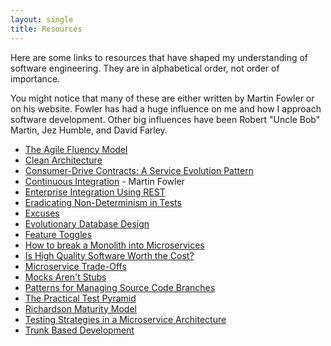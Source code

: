 ```yaml
---
layout: single
title: Resources
---
```


Here are some links to resources that have shaped my understanding of software engineering. They are in alphabetical order, not order of importance.

You might notice that many of these are either written by Martin Fowler or on his website. Fowler has had a huge influence on me and how I approach software development. Other big influences have been Robert "Uncle Bob" Martin, Jez Humble, and David Farley.

- [The Agile Fluency Model](https://martinfowler.com/articles/agileFluency.html)
- [Clean Architecture](https://blog.cleancoder.com/uncle-bob/2012/08/13/the-clean-architecture.html)
- [Consumer-Drive Contracts: A Service Evolution Pattern](https://martinfowler.com/articles/consumerDrivenContracts.html)
- [Continuous Integration](https://martinfowler.com/articles/continuousIntegration.html) - Martin Fowler
- [Enterprise Integration Using REST](https://martinfowler.com/articles/enterpriseREST.html)
- [Eradicating Non-Determinism in Tests](https://martinfowler.com/articles/nonDeterminism.html)
- [Excuses](https://blog.cleancoder.com/uncle-bob/2017/12/18/Excuses.html)
- [Evolutionary Database Design](https://martinfowler.com/articles/evodb.html)
- [Feature Toggles](https://martinfowler.com/articles/feature-toggles.html)
- [How to break a Monolith into Microservices](https://martinfowler.com/articles/break-monolith-into-microservices.html)
- [Is High Quality Software Worth the Cost?](https://martinfowler.com/articles/is-quality-worth-cost.html)
- [Microservice Trade-Offs](https://martinfowler.com/articles/microservice-trade-offs.html)
- [Mocks Aren't Stubs](https://martinfowler.com/articles/mocksArentStubs.html)
- [Patterns for Managing Source Code Branches](https://martinfowler.com/articles/branching-patterns.html)
- [The Practical Test Pyramid](https://martinfowler.com/articles/practical-test-pyramid.html)
- [Richardson Maturity Model](https://martinfowler.com/articles/richardsonMaturityModel.html)
- [Testing Strategies in a Microservice Architecture](https://martinfowler.com/articles/microservice-testing/)
- [Trunk Based Development](https://trunkbaseddevelopment.com)
